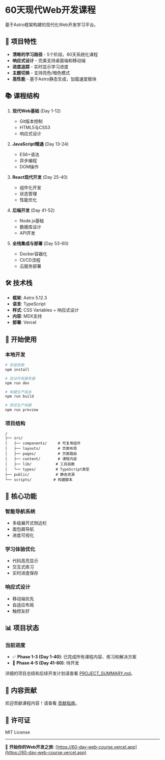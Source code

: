 # 60天现代Web开发课程

基于Astro框架构建的现代化Web开发学习平台。

## 🚀 项目特性

- **清晰的学习路径** - 5个阶段，60天系统化课程
- **响应式设计** - 完美支持桌面端和移动端
- **进度追踪** - 实时显示学习进度
- **主题切换** - 支持亮色/暗色模式
- **高性能** - 基于Astro静态生成，加载速度极快

## 📚 课程结构

1. **现代Web基础** (Day 1-12)
   - Git版本控制
   - HTML5与CSS3
   - 响应式设计

2. **JavaScript精通** (Day 13-24)
   - ES6+语法
   - 异步编程
   - DOM操作

3. **React现代开发** (Day 25-40)
   - 组件化开发
   - 状态管理
   - 性能优化

4. **后端开发** (Day 41-52)
   - Node.js基础
   - 数据库设计
   - API开发

5. **全栈集成与部署** (Day 53-60)
   - Docker容器化
   - CI/CD流程
   - 云服务部署

## 🛠️ 技术栈

- **框架**: Astro 5.12.3
- **语言**: TypeScript
- **样式**: CSS Variables + 响应式设计
- **内容**: MDX支持
- **部署**: Vercel

## 🚦 开始使用

### 本地开发

```bash
# 安装依赖
npm install

# 启动开发服务器
npm run dev

# 构建生产版本
npm run build

# 预览生产构建
npm run preview
```

### 项目结构

```
/
├── src/
│   ├── components/     # 可复用组件
│   ├── layouts/        # 页面布局
│   ├── pages/          # 页面路由
│   ├── content/        # 课程内容
│   ├── lib/           # 工具函数
│   └── types/         # TypeScript类型
├── public/            # 静态资源
└── scripts/          # 构建脚本
```

## 🎯 核心功能

### 智能导航系统
- 多级展开式侧边栏
- 面包屑导航
- 进度可视化

### 学习体验优化
- 代码高亮显示
- 交互式练习
- 实时进度保存

### 响应式设计
- 移动端优先
- 自适应布局
- 触控友好

## 📊 项目状态

### 当前进度
- ✅ **Phase 1-3 (Day 1-40)**: 已完成所有课程内容、练习和解决方案
- 🚧 **Phase 4-5 (Day 41-60)**: 待开发

详细的项目总结和后续开发计划请查看 [PROJECT_SUMMARY.md](PROJECT_SUMMARY.md)。

## 📝 内容贡献

欢迎贡献课程内容！请查看 [贡献指南](CONTRIBUTING.md)。

## 📄 许可证

MIT License

---

🌟 **开始你的Web开发之旅**: [https://60-day-web-course.vercel.app](https://60-day-web-course.vercel.app)